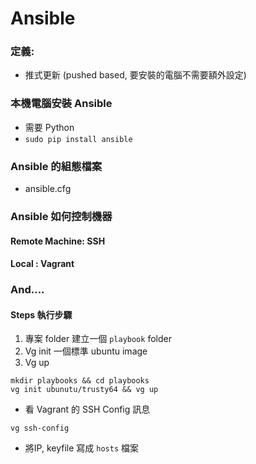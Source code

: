 # Ansible

### 定義:
* 推式更新 (pushed based, 要安裝的電腦不需要額外設定)

### 本機電腦安裝 Ansible
* 需要 Python
* `sudo pip install ansible`

### Ansible 的組態檔案
* ansible.cfg

### Ansible 如何控制機器
#### Remote Machine: SSH
#### Local : Vagrant


### And....



#### Steps 執行步驟

1. 專案 folder 建立一個 `playbook` folder
2. Vg init 一個標準 ubuntu image
3. Vg up

```
mkdir playbooks && cd playbooks
vg init ubunutu/trusty64 && vg up
```

* 看 Vagrant 的 SSH Config 訊息
```
vg ssh-config
```

* 將IP, keyfile 寫成 `hosts` 檔案
